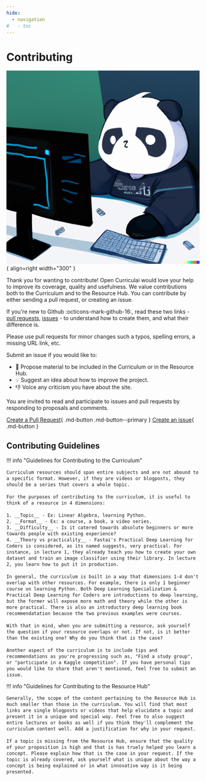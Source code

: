 ```yaml
---
hide:
  - navigation
#   - toc
---
```


# Contributing

![contributing panda](/assets/images/contributing_panda.png){ align=right width="300" }


Thank you for wanting to contribute! Open Curriculai would love your help to improve its coverage, quality and usefulness. We value contributions both to the Curriculum and to the Resource Hub.
You can contribute by either sending a pull request, or creating an issue.

If you're new to Github :octicons-mark-github-16:, read these two links - [pull requests](https://github.com/firstcontributions/first-contributions), [issues](https://docs.github.com/en/issues/tracking-your-work-with-issues/creating-an-issue) - to understand how to create them, and what their difference is.

Please use pull requests for minor changes such a typos, spelling errors, a missing URL link, etc.

Submit an issue if you would like to:

- :page_facing_up: Propose material to be included in the Curriculum or in the Resource Hub.
- 💡 Suggest an idea about how to improve the project. 
- 👎 Voice any criticism you have about the site.

You are invited to read and participate to issues and pull requests by responding to proposals and comments.

[Create a Pull Request](https://github.com/opencurriculai/data_science_curriculum/pulls){ .md-button .md-button--primary  } [Create an issue](https://github.com/opencurriculai/data_science_curriculum/issues){ .md-button }

## Contributing Guidelines

!!! info "Guidelines for Contributing to the Curriculum"

    Curriculum resources should span entire subjects and are not abound to a specific format. However, if they are videos or blogposts, they should be a series that covers a whole topic.

    For the purposes of contributing to the curriculum, it is useful to think of a resource in 4 dimensions:

    1. __Topic__ - Ex: Linear Algebra, learning Python.
    2. __Format__ - Ex: a course, a book, a video series.
    3. __Difficulty__ - Is it catered towards absolute beginners or more towards people with existing experience?
    4. __Theory vs practicality__ - Fastai's Practical Deep Learning for Coders is considered, as its named suggests, very practical. For instance, in lecture 1, they already teach you how to create your own dataset and train an image classifier using their library. In lecture 2, you learn how to put it in production.

    In general, the curriculum is built in a way that dimensions 1-4 don't overlap with other resources. For example, there is only 1 beginner course on learning Python. Both Deep Learning Specialization & Practical Deep Learning for Coders are introductions to deep learning, but the former will expose more math and theory while the other is more practical. There is also an introductory deep learning book recommendatation because the two previous examples were courses.

    With that in mind, when you are submitting a resource, ask yourself the question if your resource overlaps or not. If not, is it better than the existing one? Why do you think that is the case?

    Another aspect of the curriculum is to include tips and recommendations as you're progressing such as, "Find a study group", or "participate in a Kaggle competition". If you have personal tips you would like to share that aren't mentioned, feel free to submit an issue.

!!! info "Guidelines for Contributing to the Resource Hub"

    Generally, the scope of the content pertaining to the Resource Hub is much smaller than those in the curriculum. You will find that most links are single blogposts or videos that help elucidate a topic and present it in a unique and special way. Feel free to also suggest entire lectures or books as well if you think they'll complement the curriculum content well. Add a justification for why in your request.

    If a topic is missing from the Resource Hub, ensure that the quality of your proposition is high and that is has truely helped you learn a concept. Please explain how that is the case in your request. If the topic is already covered, ask yourself what is unique about the way a concept is being explained or in what innovative way is it being presented.

